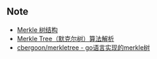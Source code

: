 ## Note

- [Merkle 树结构](https://github.com/yeasy/blockchain_guide/blob/master/05_crypto/merkle_trie.md)
- [Merkle Tree（默克尔树）算法解析](https://blog.csdn.net/wo541075754/article/details/54632929)
- [cbergoon/merkletree - go语言实现的merkle树](https://github.com/cbergoon/merkletree)

